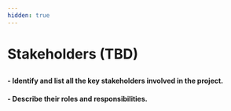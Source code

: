 ```yaml
---
hidden: true
---
```


# Stakeholders (TBD)

##

#### &#x20;  - Identify and list all the key stakeholders involved in the project.

#### &#x20;  - Describe their roles and responsibilities.
